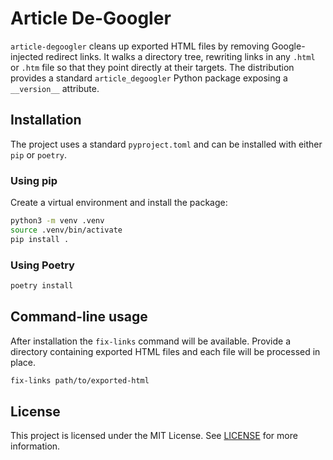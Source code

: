 # Article De-Googler

`article-degoogler` cleans up exported HTML files by removing Google-injected
redirect links. It walks a directory tree, rewriting links in any `.html` or
`.htm` file so that they point directly at their targets.  The distribution
provides a standard `article_degoogler` Python package exposing a
`__version__` attribute.

## Installation

The project uses a standard `pyproject.toml` and can be installed with either
`pip` or `poetry`.

### Using pip

Create a virtual environment and install the package:

```bash
python3 -m venv .venv
source .venv/bin/activate
pip install .
```

### Using Poetry

```bash
poetry install
```

## Command-line usage

After installation the `fix-links` command will be available. Provide a
directory containing exported HTML files and each file will be processed in
place.

```bash
fix-links path/to/exported-html
```

## License

This project is licensed under the MIT License. See [LICENSE](LICENSE) for
more information.
